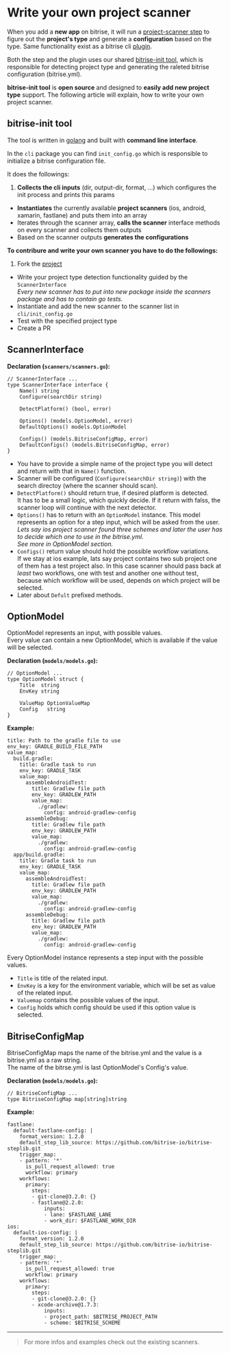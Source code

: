 
# Write your own project scanner

When you add a __new app__ on bitrise, it will run a [project-scanner step](https://github.com/bitrise-steplib/steps-project-scanner) to figure out the __project's type__ and generate a __configuration__ based on the type. Same functionality exist as a bitrise cli [plugin](https://github.com/bitrise-core/bitrise-plugins-init).

Both the step and the plugin uses our shared [bitrise-init tool](https://github.com/bitrise-core/bitrise-init), which is responsible for detecting project type and generating the raleted bitrise configuration (bitrise.yml).

__bitrise-init tool__ is __open source__ and designed to __easily add new project type__ support. The following article will explain, how to write your own project scanner.

## bitrise-init tool

The tool is written in [golang](https://golang.org) and built with __command line interface__.

In the `cli` package you can find `init_config.go` which is responsible to initialize a bitrise configuration file.  

It does the followings:

1. __Collects the cli inputs__ (dir, output-dir, format, ...) which configures the init process and prints this params
- __Instantiates__ the currently available __project scanners__ (ios, android, xamarin, fastlane) and puts them into an array
- Iterates through the scanner array, __calls the scanner__ interface methods on every scanner and collects them outputs  
- Based on the scanner outputs __generates the configurations__

__To contribure and write your own scanner you have to do the followings:__

1. Fork the [project](https://github.com/bitrise-steplib/steps-project-scanner)
- Write your project type detection functionality guided by the `ScannerInterface`  
  *Every new scanner has to put into new package inside the scanners package and has to contain go tests.*
- Instantiate and add the new scanner to the scanner list in `cli/init_config.go`
- Test with the specified project type
- Create a PR

## ScannerInterface

__Declaration (`scanners/scanners.go`):__

```
// ScannerInterface ...
type ScannerInterface interface {
	Name() string
	Configure(searchDir string)

	DetectPlatform() (bool, error)

	Options() (models.OptionModel, error)
	DefaultOptions() models.OptionModel

	Configs() (models.BitriseConfigMap, error)
	DefaultConfigs() (models.BitriseConfigMap, error)
}
```

- You have to provide a simple name of the project type you will detect and return with that in `Name()` function.  
- Scanner will be configured (`Configure(searchDir string)`) with the search directoy (where the scanner should scan).  
- `DetectPlatform()` should return true, if desired platform is detected.  
  It has to be a small logic, which quickly decide. If it return with falss, the scanner loop will continue with the next detector.  
- `Options()` has to return with an `OptionModel` instance. This model represents an option for a step input, which will be asked from the user.  
  *Lets say ios project scanner found three schemes and later the user has to decide which one to use in the bitrise.yml.  
  See more in OptionModel section.*
- `Configs()` return value should hold the possible workflow variations.  
  If we stay at ios example, lats say project contains two sub project one of them has a test project also. In this case scanner should pass back at *least* two workflows, one with test and another one without test, because which workflow will be used, depends on which project will be selected.
- Later about `Defult` prefixed methods.

## OptionModel

OptionModel represents an input, with possible values.  
Every value can contain a new OptionModel, which is available if the value will be selected.

__Declaration (`models/models.go`):__

```
// OptionModel ...
type OptionModel struct {
	Title  string
	EnvKey string

	ValueMap OptionValueMap
	Config   string         
}
```

__Example:__

```
title: Path to the gradle file to use
env_key: GRADLE_BUILD_FILE_PATH
value_map:
  build.gradle:
    title: Gradle task to run
    env_key: GRADLE_TASK
    value_map:
      assembleAndroidTest:
        title: Gradlew file path
        env_key: GRADLEW_PATH
        value_map:
          ./gradlew:
            config: android-gradlew-config
      assembleDebug:
        title: Gradlew file path
        env_key: GRADLEW_PATH
        value_map:
          ./gradlew:
            config: android-gradlew-config
  app/build.gradle:
    title: Gradle task to run
    env_key: GRADLE_TASK
    value_map:
      assembleAndroidTest:
        title: Gradlew file path
        env_key: GRADLEW_PATH
        value_map:
          ./gradlew:
            config: android-gradlew-config
      assembleDebug:
        title: Gradlew file path
        env_key: GRADLEW_PATH
        value_map:
          ./gradlew:
            config: android-gradlew-config
```

Every OptionModel instance represents a step input with the possible values.  

- `Title` is title of the related input.  
- `EnvKey` is a key for the environment variable, which will be set as value of the related input.  
- `Valuemap` contains the possible values of the input.  
- `Config` holds which config should be used if this option value is selected.

## BitriseConfigMap

BitriseConfigMap maps the name of the bitrise.yml and the value is a bitrise.yml as a raw string.  
The name of the bitrse.yml is last OptionModel's Config's value.

__Declaration (`models/models.go`):__

```
// BitriseConfigMap ...
type BitriseConfigMap map[string]string
```

__Example:__

```
fastlane:
  default-fastlane-config: |
    format_version: 1.2.0
    default_step_lib_source: https://github.com/bitrise-io/bitrise-steplib.git
    trigger_map:
    - pattern: '*'
      is_pull_request_allowed: true
      workflow: primary
    workflows:
      primary:
        steps:
        - git-clone@3.2.0: {}
        - fastlane@2.2.0:
            inputs:
            - lane: $FASTLANE_LANE
            - work_dir: $FASTLANE_WORK_DIR
ios:
  default-ios-config: |
    format_version: 1.2.0
    default_step_lib_source: https://github.com/bitrise-io/bitrise-steplib.git
    trigger_map:
    - pattern: '*'
      is_pull_request_allowed: true
      workflow: primary
    workflows:
      primary:
        steps:
        - git-clone@3.2.0: {}
        - xcode-archive@1.7.3:
            inputs:
            - project_path: $BITRISE_PROJECT_PATH
            - scheme: $BITRISE_SCHEME
```

---

> For more infos and examples check out the existing scanners.
